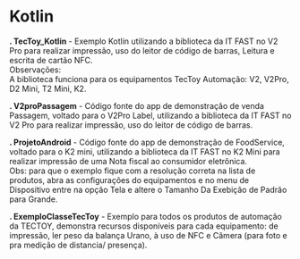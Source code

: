 # Kotlin
<p><b>. TecToy_Kotlin</b> - Exemplo Kotlin utilizando a biblioteca da IT FAST no V2 Pro para realizar impressão, uso do leitor de código de barras, Leitura e escrita de cartão NFC.<br>
Observações: <br>
A biblioteca funciona para os equipamentos TecToy Automação: V2, V2Pro, D2 Mini, T2 Mini, K2.<br></p>
<p><b>. V2proPassagem</b> - Código fonte do app de demonstração de venda Passagem, voltado para o V2Pro Label, utilizando a biblioteca da IT FAST no V2 Pro para realizar impressão, uso do leitor de código de barras.</p>
<p><b>. ProjetoAndroid</b> - Código fonte do app de demonstração de FoodService, voltado para o K2 mini, utilizando a biblioteca da IT FAST no K2 Mini para realizar impressão de uma Nota fiscal ao consumidor eletrônica.<br>Obs: para que o exemplo fique com a resolução correta na lista de produtos, abra as configurações do equipamentos e no menu de Dispositivo entre na opção Tela e altere o Tamanho Da Exebição de Padrão para Grande.</p>
<p><b>. ExemploClasseTecToy</b> - Exemplo para todos os produtos de automação da TECTOY, demonstra recursos disponíveis para cada equipamento: de impressão, ler peso da balança Urano,  à uso de NFC e Câmera (para foto e pra medição de distancia/ presença).</p>
